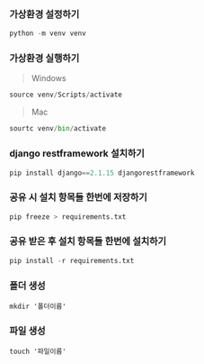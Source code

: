 ### 가상환경 설정하기

```python
python -m venv venv
```



### 가상환경 실행하기

> Windows

```python
source venv/Scripts/activate
```

> Mac

```python
sourtc venv/bin/activate
```



### django restframework 설치하기

```python
pip install django==2.1.15 djangorestframework
```





### 공유 시 설치 항목들 한번에 저장하기 

```python
pip freeze > requirements.txt
```

### 공유 받은 후 설치 항목들 한번에 설치하기

```python
pip install -r requirements.txt
```





### 폴더 생성

```
mkdir '폴더이름'
```

### 파일 생성

```
touch '파일이름'
```
